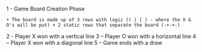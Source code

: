 1 - Game Board Creation Phase

    • The board is made up of 3 rows with logic (( | | ) - where the X & O's will be put) + 2 static rows that separate the board (-+-+-)
    
2 - Player X won with a vertical line
3 – Player O won with a horizontal line
4 – Player X won with a diagonal line
5 – Game ends with a draw
